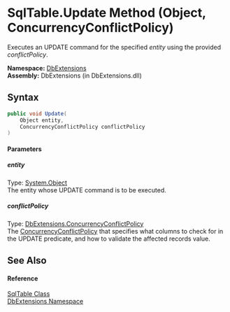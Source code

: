 SqlTable.Update Method (Object, ConcurrencyConflictPolicy)
==========================================================
Executes an UPDATE command for the specified *entity* using the provided *conflictPolicy*.

**Namespace:** [DbExtensions][1]  
**Assembly:** DbExtensions (in DbExtensions.dll)

Syntax
------

```csharp
public void Update(
	Object entity,
	ConcurrencyConflictPolicy conflictPolicy
)
```

#### Parameters

##### *entity*
Type: [System.Object][2]  
The entity whose UPDATE command is to be executed.

##### *conflictPolicy*
Type: [DbExtensions.ConcurrencyConflictPolicy][3]  
 The [ConcurrencyConflictPolicy][3] that specifies what columns to check for in the UPDATE predicate, and how to validate the affected records value.


See Also
--------

#### Reference
[SqlTable Class][4]  
[DbExtensions Namespace][1]  

[1]: ../README.md
[2]: http://msdn.microsoft.com/en-us/library/e5kfa45b
[3]: ../ConcurrencyConflictPolicy/README.md
[4]: README.md